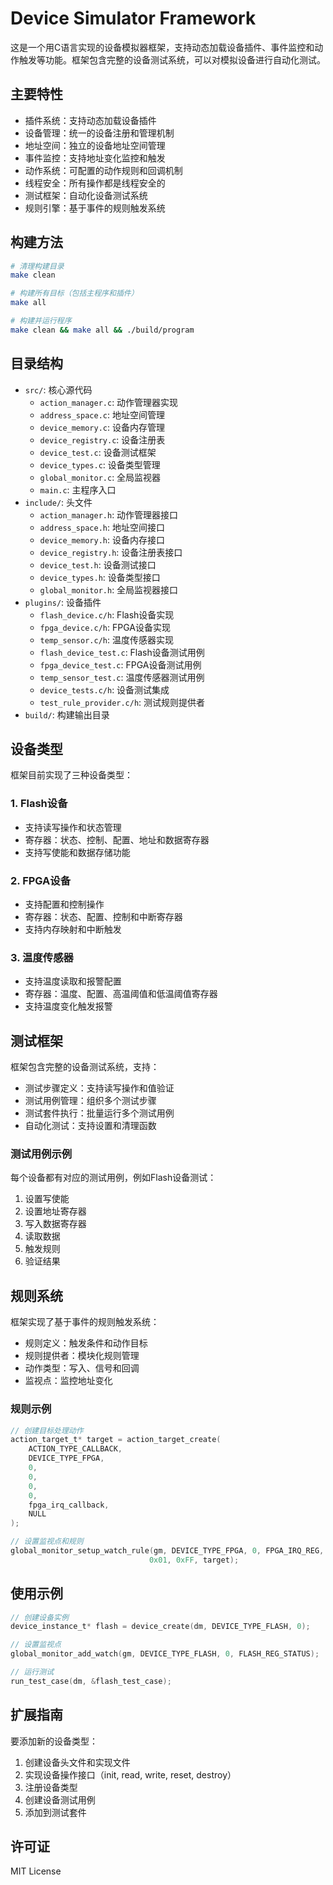 # Device Simulator Framework

这是一个用C语言实现的设备模拟器框架，支持动态加载设备插件、事件监控和动作触发等功能。框架包含完整的设备测试系统，可以对模拟设备进行自动化测试。

## 主要特性

- 插件系统：支持动态加载设备插件
- 设备管理：统一的设备注册和管理机制
- 地址空间：独立的设备地址空间管理
- 事件监控：支持地址变化监控和触发
- 动作系统：可配置的动作规则和回调机制
- 线程安全：所有操作都是线程安全的
- 测试框架：自动化设备测试系统
- 规则引擎：基于事件的规则触发系统

## 构建方法

```bash
# 清理构建目录
make clean

# 构建所有目标（包括主程序和插件）
make all

# 构建并运行程序
make clean && make all && ./build/program
```

## 目录结构

- `src/`: 核心源代码
  - `action_manager.c`: 动作管理器实现
  - `address_space.c`: 地址空间管理
  - `device_memory.c`: 设备内存管理
  - `device_registry.c`: 设备注册表
  - `device_test.c`: 设备测试框架
  - `device_types.c`: 设备类型管理
  - `global_monitor.c`: 全局监视器
  - `main.c`: 主程序入口
- `include/`: 头文件
  - `action_manager.h`: 动作管理器接口
  - `address_space.h`: 地址空间接口
  - `device_memory.h`: 设备内存接口
  - `device_registry.h`: 设备注册表接口
  - `device_test.h`: 设备测试接口
  - `device_types.h`: 设备类型接口
  - `global_monitor.h`: 全局监视器接口
- `plugins/`: 设备插件
  - `flash_device.c/h`: Flash设备实现
  - `fpga_device.c/h`: FPGA设备实现
  - `temp_sensor.c/h`: 温度传感器实现
  - `flash_device_test.c`: Flash设备测试用例
  - `fpga_device_test.c`: FPGA设备测试用例
  - `temp_sensor_test.c`: 温度传感器测试用例
  - `device_tests.c/h`: 设备测试集成
  - `test_rule_provider.c/h`: 测试规则提供者
- `build/`: 构建输出目录

## 设备类型

框架目前实现了三种设备类型：

### 1. Flash设备
- 支持读写操作和状态管理
- 寄存器：状态、控制、配置、地址和数据寄存器
- 支持写使能和数据存储功能

### 2. FPGA设备
- 支持配置和控制操作
- 寄存器：状态、配置、控制和中断寄存器
- 支持内存映射和中断触发

### 3. 温度传感器
- 支持温度读取和报警配置
- 寄存器：温度、配置、高温阈值和低温阈值寄存器
- 支持温度变化触发报警

## 测试框架

框架包含完整的设备测试系统，支持：

- 测试步骤定义：支持读写操作和值验证
- 测试用例管理：组织多个测试步骤
- 测试套件执行：批量运行多个测试用例
- 自动化测试：支持设置和清理函数

### 测试用例示例

每个设备都有对应的测试用例，例如Flash设备测试：

1. 设置写使能
2. 设置地址寄存器
3. 写入数据寄存器
4. 读取数据
5. 触发规则
6. 验证结果

## 规则系统

框架实现了基于事件的规则触发系统：

- 规则定义：触发条件和动作目标
- 规则提供者：模块化规则管理
- 动作类型：写入、信号和回调
- 监视点：监控地址变化

### 规则示例

```c
// 创建目标处理动作
action_target_t* target = action_target_create(
    ACTION_TYPE_CALLBACK,
    DEVICE_TYPE_FPGA,
    0,
    0,
    0,
    0,
    fpga_irq_callback,
    NULL
);

// 设置监视点和规则
global_monitor_setup_watch_rule(gm, DEVICE_TYPE_FPGA, 0, FPGA_IRQ_REG, 
                               0x01, 0xFF, target);
```

## 使用示例

```c
// 创建设备实例
device_instance_t* flash = device_create(dm, DEVICE_TYPE_FLASH, 0);

// 设置监视点
global_monitor_add_watch(gm, DEVICE_TYPE_FLASH, 0, FLASH_REG_STATUS);

// 运行测试
run_test_case(dm, &flash_test_case);
```

## 扩展指南

要添加新的设备类型：

1. 创建设备头文件和实现文件
2. 实现设备操作接口（init, read, write, reset, destroy）
3. 注册设备类型
4. 创建设备测试用例
5. 添加到测试套件

## 许可证

MIT License 
